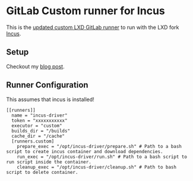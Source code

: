 # GitLab Custom runner for Incus

This is the [updated custom LXD GitLab runner][0] to run with
the LXD fork [Incus][1].

## Setup

Checkout my [blog post][2].

## Runner Configuration

This assumes that incus is installed!

```
[[runners]]
  name = "incus-driver"
  token = "xxxxxxxxxxx"
  executor = "custom"
  builds_dir = "/builds"
  cache_dir = "/cache"
  [runners.custom]
    prepare_exec = "/opt/incus-driver/prepare.sh" # Path to a bash script to create incus container and download dependencies.
    run_exec = "/opt/incus-driver/run.sh" # Path to a bash script to run script inside the container.
    cleanup_exec = "/opt/incus-driver/cleanup.sh" # Path to bash script to delete container.

```

[0]: https://docs.gitlab.com/runner/executors/custom_examples/lxd.html
[1]: https://linuxcontainers.org/incus/
[2]: https://l33tsource.com/blog/2024/02/17/Incus-GitLab-runner/
